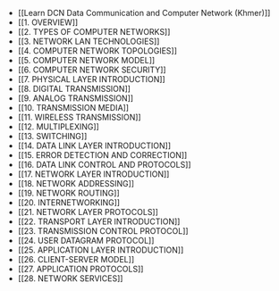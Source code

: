 - [[Learn DCN Data Communication and Computer Network (Khmer)]]
- [[1. OVERVIEW]]
- [[2. TYPES OF COMPUTER NETWORKS]]
- [[3. NETWORK LAN TECHNOLOGIES]]
- [[4. COMPUTER NETWORK TOPOLOGIES]]
- [[5. COMPUTER NETWORK MODEL]]
- [[6. COMPUTER NETWORK SECURITY]]
- [[7. PHYSICAL LAYER INTRODUCTION]]
- [[8. DIGITAL TRANSMISSION]]
- [[9. ANALOG TRANSMISSION]]
- [[10. TRANSMISSION MEDIA]]
- [[11. WIRELESS TRANSMISSION]]
- [[12. MULTIPLEXING]]
- [[13. SWITCHING]]
- [[14. DATA LINK LAYER INTRODUCTION]]
- [[15. ERROR DETECTION AND CORRECTION]]
- [[16. DATA LINK CONTROL AND PROTOCOLS]]
- [[17. NETWORK LAYER INTRODUCTION]]
- [[18. NETWORK ADDRESSING]]
- [[19. NETWORK ROUTING]]
- [[20. INTERNETWORKING]]
- [[21. NETWORK LAYER PROTOCOLS]]
- [[22. TRANSPORT LAYER INTRODUCTION]]
- [[23. TRANSMISSION CONTROL PROTOCOL]]
- [[24. USER DATAGRAM PROTOCOL]]
- [[25. APPLICATION LAYER INTRODUCTION]]
- [[26. CLIENT-SERVER MODEL]]
- [[27. APPLICATION PROTOCOLS]]
- [[28. NETWORK SERVICES]]